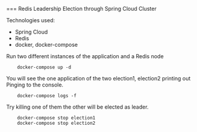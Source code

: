 === Redis Leadership Election through Spring Cloud Cluster

Technologies used:
- Spring Cloud
- Redis
- docker, docker-compose

Run two different instances of the application and a Redis node
```
    docker-compose up -d
```

You will see the one application of the two election1, election2 printing out Pinging to the console.
```
    docker-compose logs -f
```

Try killing one of them the other will be elected as leader.

```
    docker-compose stop election1
    docker-compose stop election2
```